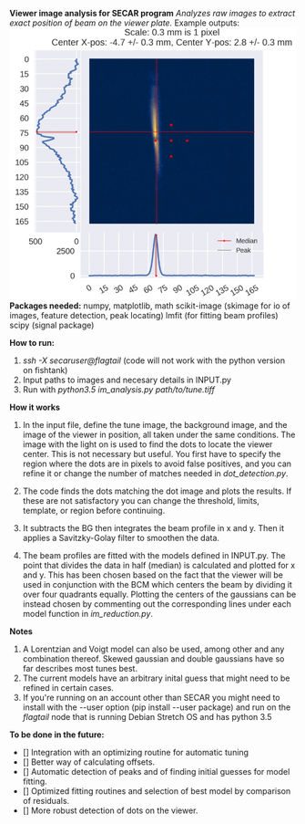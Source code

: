 **Viewer image analysis for SECAR program**
*Analyzes raw images to extract exact position of beam on the viewer plate.*
Example outputs:
 ![viewer_example](output/march_beam.gif)
**Packages needed:**
numpy, matplotlib, math
scikit-image (skimage for io of images, feature detection, peak locating)
lmfit (for fitting beam profiles)
scipy (signal package)

**How to run:**
1. *ssh -X secaruser@flagtail* (code will not work with the python version on fishtank)
1. Input paths to images and necesary details in INPUT.py
2. Run with *python3.5 im_analysis.py path/to/tune.tiff*

**How it works**

1. In the input file, define the tune image, the background image, and the image of the viewer in position, all taken under the same conditions. The image with the light on is used to find the dots to locate the viewer center. This is not necessary but useful. You first have to specify the region where the dots are in pixels to avoid false positives, and you can refine it or change the number of matches needed in *dot_detection.py*.

2. The code finds the dots matching the dot image and plots the results. If these are not satisfactory you can change the threshold, limits, template, or region before continuing.

3. It subtracts the BG then integrates the beam profile in x and y. Then it applies a Savitzky-Golay filter to smoothen the data.

4. The beam profiles are fitted with the models defined in INPUT.py. The point that divides the data in half (median) is calculated and plotted for x and y. This has been chosen based on the fact that the viewer will be used in conjunction with the BCM which centers the beam by dividing it over four quadrants equally. Plotting the centers of the gaussians can be instead chosen by commenting out the corresponding lines under each model function in *im_reduction.py*.
 
**Notes**
1. A Lorentzian and Voigt model can also be used, among other and any combination thereof. Skewed gaussian and double gaussians have so far describes most tunes best.
2. The current models have an arbitrary inital guess that might need to be refined in certain cases. 
3. If you're running on an account other than SECAR you might need to install with the --user option (pip install --user package) and run on the *flagtail* node that is running Debian Stretch OS and has python 3.5

**To be done in the future:**
- [] Integration with an optimizing routine for automatic tuning
- [] Better way of calculating offsets.
- [] Automatic  detection of peaks and of finding initial guesses for model fitting.
- [] Optimized fitting routines and selection of best model by comparison of residuals.
- [] More robust detection of dots on the viewer.
